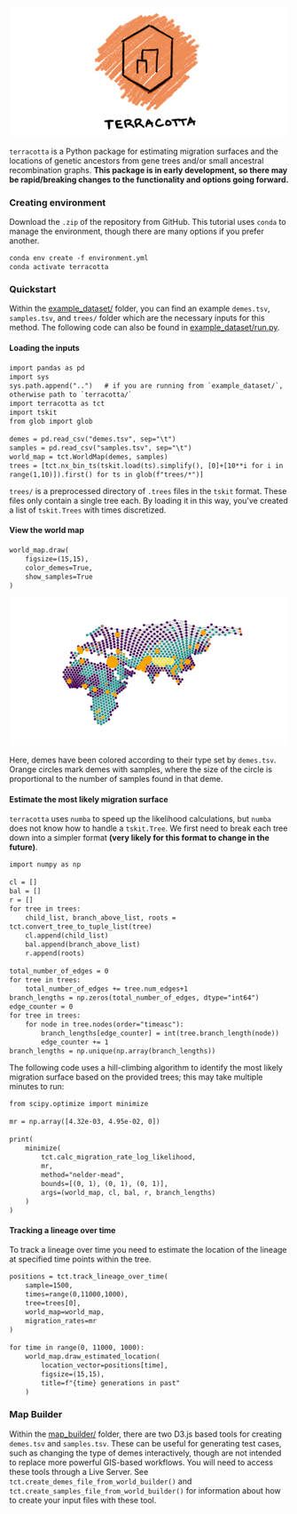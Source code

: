![Logo](devlog/20241202/assets/logo.png)


`terracotta` is a Python package for estimating migration surfaces and the locations of genetic ancestors from gene trees and/or small ancestral recombination graphs. **This package is in early development, so there may be rapid/breaking changes to the functionality and options going forward.**

### Creating environment

Download the `.zip` of the repository from GitHub. This tutorial uses `conda` to manage the environment, though there are many options if you prefer another.

```
conda env create -f environment.yml
conda activate terracotta
```

### Quickstart

Within the [example_dataset/](https://github.com/kitchensjn/terracotta/tree/main/example_dataset) folder, you can find an example `demes.tsv`, `samples.tsv`, and `trees/` folder which are the necessary inputs for this method. The following code can also be found in [example_dataset/run.py](https://github.com/kitchensjn/terracotta/tree/main/example_dataset/run.py).

#### Loading the inputs

```
import pandas as pd
import sys
sys.path.append("..")   # if you are running from `example_dataset/`, otherwise path to `terracotta/`
import terracotta as tct
import tskit
from glob import glob

demes = pd.read_csv("demes.tsv", sep="\t")
samples = pd.read_csv("samples.tsv", sep="\t")
world_map = tct.WorldMap(demes, samples)
trees = [tct.nx_bin_ts(tskit.load(ts).simplify(), [0]+[10**i for i in range(1,10)]).first() for ts in glob(f"trees/*")]
```

`trees/` is a preprocessed directory of `.trees` files in the `tskit` format. These files only contain a single tree each. By loading it in this way, you've created a list of `tskit.Trees` with times discretized.

#### View the world map

```
world_map.draw(
    figsize=(15,15),
    color_demes=True,
    show_samples=True
)
```

![Example World Map](example_dataset/readme_figures/world_map.png)

Here, demes have been colored according to their type set by `demes.tsv`. Orange circles mark demes with samples, where the size of the circle is proportional to the number of samples found in that deme.

#### Estimate the most likely migration surface

`terracotta` uses `numba` to speed up the likelihood calculations, but `numba` does not know how to handle a `tskit.Tree`. We first need to break each tree down into a simpler format **(very likely for this format to change in the future)**.

```
import numpy as np

cl = []
bal = []
r = []
for tree in trees:
    child_list, branch_above_list, roots = tct.convert_tree_to_tuple_list(tree)
    cl.append(child_list)
    bal.append(branch_above_list)
    r.append(roots)

total_number_of_edges = 0
for tree in trees:
    total_number_of_edges += tree.num_edges+1
branch_lengths = np.zeros(total_number_of_edges, dtype="int64")
edge_counter = 0
for tree in trees:
    for node in tree.nodes(order="timeasc"):
        branch_lengths[edge_counter] = int(tree.branch_length(node))
        edge_counter += 1
branch_lengths = np.unique(np.array(branch_lengths))
```

The following code uses a hill-climbing algorithm to identify the most likely migration surface based on the provided trees; this may take multiple minutes to run: 

```
from scipy.optimize import minimize

mr = np.array([4.32e-03, 4.95e-02, 0])

print(
    minimize(
        tct.calc_migration_rate_log_likelihood,
        mr,
        method="nelder-mead",
        bounds=[(0, 1), (0, 1), (0, 1)],
        args=(world_map, cl, bal, r, branch_lengths)
    )
)
```

#### Tracking a lineage over time

To track a lineage over time you need to estimate the location of the lineage at specified time points within the tree.

```
positions = tct.track_lineage_over_time(
    sample=1500,
    times=range(0,11000,1000),
    tree=trees[0],
    world_map=world_map,
    migration_rates=mr
)

for time in range(0, 11000, 1000):
    world_map.draw_estimated_location(
        location_vector=positions[time],
        figsize=(15,15),
        title=f"{time} generations in past"
    )
```

### Map Builder

Within the [map_builder/](https://github.com/kitchensjn/terracotta/map_builder) folder, there are two D3.js based tools for creating `demes.tsv` and `samples.tsv`. These can be useful for generating test cases, such as changing the type of demes interactively, though are not intended to replace more powerful GIS-based workflows. You will need to access these tools through a Live Server. See `tct.create_demes_file_from_world_builder()` and `tct.create_samples_file_from_world_builder()` for information about how to create your input files with these tool.
